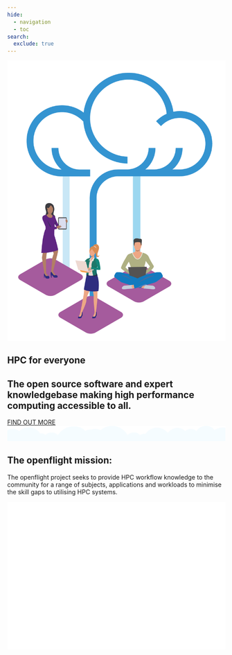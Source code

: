 ```yaml
---
hide:
  - navigation
  - toc
search:
  exclude: true
---
```


<section id="home-container" class="no-tabs">
  <img id="home-image" src="assets/images/OF_home.png">
  <div id="home-text">
    <h1 id="home-header">HPC for <span class="blue-text">everyone</span></h1>
    <h2 id="home-subheader">
      The open source software and expert knowledgebase making high performance computing accessible to all.
    </h2>
    <a class="button" href="docs">FIND OUT MORE</a>
  </div>
</section>
<section id="mission-block">
  <img id="cloud-bar" src="assets/images/cloud_bar.png">
  <div id="mission-container">
    <div id="mission-text">
      <h2>The openflight mission:</h2>
      <p>
        The openflight project seeks to provide HPC workflow knowledge 
        to the community for a range of subjects, applications and workloads 
        to minimise the skill gaps to utilising HPC systems.
      </p>
    </div>
    <img id="bumcloud" src="assets/images/bumcloud_white.png">
  </div>
</section>
